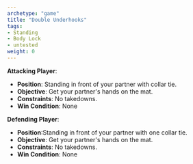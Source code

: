 ```yaml
---
archetype: "game"
title: "Double Underhooks"
tags: 
- Standing
- Body Lock
- untested
weight: 0
---
```


**Attacking Player**:
  * **Position**: Standing in front of your partner with collar tie.
  * **Objective**: Get your partner's hands on the mat.
  * **Constraints**: No takedowns.
  * **Win Condition**: None

**Defending Player**:
  * **Position**:Standing in front of your partner with one collar tie.
  * **Objective**: Get your partner's hands on the mat.
  * **Constraints**: No takedowns.
  * **Win Condition**: None
